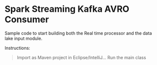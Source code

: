 # Spark Streaming Kafka AVRO Consumer

Sample code to start building both the Real time processor and the data lake input module.

Instructions:
> Import as Maven project in Eclipse/IntelliJ...
> Run the main class
